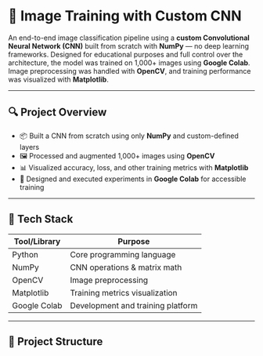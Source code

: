 # 🧠 Image Training with Custom CNN

An end-to-end image classification pipeline using a **custom Convolutional Neural Network (CNN)** built from scratch with **NumPy** — no deep learning frameworks. Designed for educational purposes and full control over the architecture, the model was trained on 1,000+ images using **Google Colab**. Image preprocessing was handled with **OpenCV**, and training performance was visualized with **Matplotlib**.

---

## 🔍 Project Overview

- 📦 Built a CNN from scratch using only **NumPy** and custom-defined layers
- 🖼️ Processed and augmented 1,000+ images using **OpenCV**
- 📊 Visualized accuracy, loss, and other training metrics with **Matplotlib**
- 🧪 Designed and executed experiments in **Google Colab** for accessible training

---

## 🧰 Tech Stack

| Tool/Library   | Purpose                          |
|----------------|----------------------------------|
| Python         | Core programming language        |
| NumPy          | CNN operations & matrix math     |
| OpenCV         | Image preprocessing              |
| Matplotlib     | Training metrics visualization   |
| Google Colab   | Development and training platform|

---

## 📂 Project Structure

